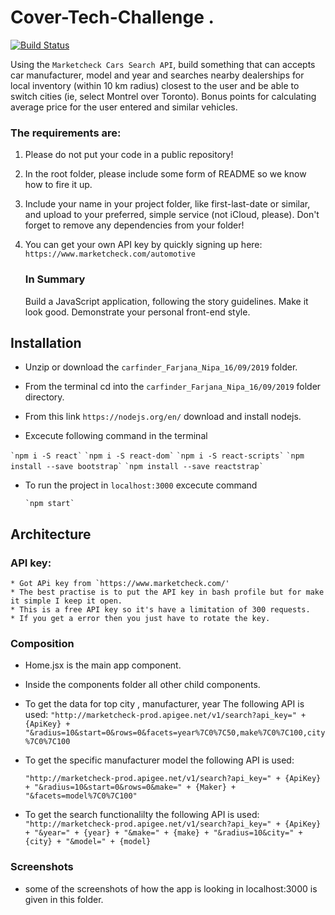 # Cover-Tech-Challenge .        
[![Build Status](https://travis-ci.com/nipa04/carfinder-app.svg?branch=master)](https://travis-ci.com/nipa04/carfinder-app)

Using the​ ​`Marketcheck Cars Search API​`, build something that can accepts car manufacturer, model and year and searches nearby dealerships for local inventory (within 10 km radius) closest to the user and be able to switch cities (ie, select Montrel over Toronto). Bonus points for calculating average price for the user entered and similar vehicles.

### The requirements are:

1. Please do not put your code in a public repository!
2. In the root folder, please include some form of README so we know how to fire it up.
3. Include your name in your project folder, like first-last-date or similar, and upload to your
   preferred, simple service (not iCloud, please). Don't forget to remove any dependencies
   from your folder!
4. You can get your own API key by quickly signing up here:
   `https://www.marketcheck.com/automotive`

   ### In Summary

   Build a JavaScript application, following the story guidelines. Make it look good. Demonstrate your personal front-end style.

## Installation

- Unzip or download the `carfinder_Farjana_Nipa_16/09/2019` folder.

- From the terminal cd into the `carfinder_Farjana_Nipa_16/09/2019` folder directory.

- From this link `https://nodejs.org/en/` download and install nodejs.
- Excecute following command in the terminal

`` `npm i -S react` ``
`` `npm i -S react-dom` ``
`` `npm i -S react-scripts` ``
`` `npm install --save bootstrap` ``
`` `npm install --save reactstrap` ``

- To run the project in `localhost:3000` excecute command

  `` `npm start` ``

## Architecture

### API key:

    * Got APi key from `https://www.marketcheck.com/'
    * The best practise is to put the API key in bash profile but for make it simple I keep it open.
    * This is a free API key so it's have a limitation of 300 requests.
    * If you get a error then you just have to rotate the key.

### Composition

- Home.jsx is the main app component.
- Inside the components folder all other child components.
- To get the data for top city , manufacturer, year The following API is used:
  `"http://marketcheck-prod.apigee.net/v1/search?api_key=" + {ApiKey} + "&radius=10&start=0&rows=0&facets=year%7C0%7C50,make%7C0%7C100,city%7C0%7C100`
- To get the specific manufacturer model the following API is used:

  `"http://marketcheck-prod.apigee.net/v1/search?api_key=" + {ApiKey} + "&radius=10&start=0&rows=0&make=" + {Maker} + "&facets=model%7C0%7C100"`

- To get the search functionalilty the following API is used:
  `"http://marketcheck-prod.apigee.net/v1/search?api_key=" + {ApiKey} + "&year=" + {year} + "&make=" + {make} + "&radius=10&city=" + {city} + "&model=" + {model}`

### Screenshots

- some of the screenshots of how the app is looking in localhost:3000 is given in this folder.

